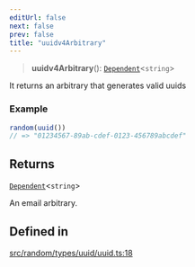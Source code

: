 ```yaml
---
editUrl: false
next: false
prev: false
title: "uuidv4Arbitrary"
---
```


> **uuidv4Arbitrary**(): [`Dependent`](/api/interfaces/dependent/)\<`string`\>

It returns an arbitrary that generates valid uuids

### Example
```ts
random(uuid())
// => "01234567-89ab-cdef-0123-456789abcdef"
```

## Returns

[`Dependent`](/api/interfaces/dependent/)\<`string`\>

An email arbitrary.

## Defined in

[src/random/types/uuid/uuid.ts:18](https://github.com/skyleague/axioms/blob/75fb1c5c977f1940e84e5cdcef2be336d1fd81da/src/random/types/uuid/uuid.ts#L18)
